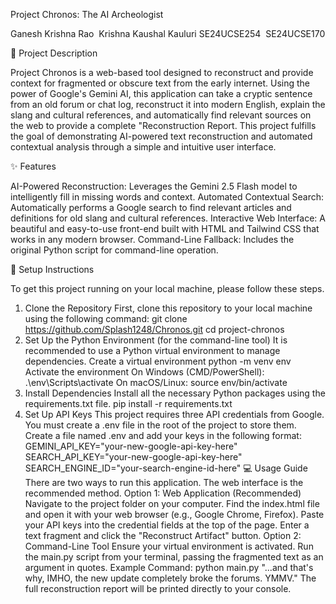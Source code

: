 Project Chronos: The AI Archeologist

Ganesh Krishna Rao 
Krishna Kaushal Kauluri
SE24UCSE254 
SE24UCSE170

📖 Project Description

Project Chronos is a web-based tool designed to reconstruct and provide context for fragmented or obscure text from the early internet. Using the power of Google's Gemini AI, this application can take a cryptic sentence from an old forum or chat log, reconstruct it into modern English, explain the slang and cultural references, and automatically find relevant sources on the web to provide a complete "Reconstruction Report.
This project fulfills the goal of demonstrating AI-powered text reconstruction and automated contextual analysis through a simple and intuitive user interface.

✨ Features

AI-Powered Reconstruction: Leverages the Gemini 2.5 Flash model to intelligently fill in missing words and context.
Automated Contextual Search: Automatically performs a Google search to find relevant articles and definitions for old slang and cultural references.
Interactive Web Interface: A beautiful and easy-to-use front-end built with HTML and Tailwind CSS that works in any modern browser.
Command-Line Fallback: Includes the original Python script for command-line operation.

🚀 Setup Instructions

To get this project running on your local machine, please follow these steps.
1. Clone the Repository
First, clone this repository to your local machine using the following command:
git clone <https://github.com/Splash1248/Chronos.git>
cd project-chronos
2. Set Up the Python Environment (for the command-line tool)
It is recommended to use a Python virtual environment to manage dependencies.
 Create a virtual environment
python -m venv env
 Activate the environment
 On Windows (CMD/PowerShell):
.\env\Scripts\activate
 On macOS/Linux:
source env/bin/activate
3. Install Dependencies
Install all the necessary Python packages using the requirements.txt file.
pip install -r requirements.txt
4. Set Up API Keys
This project requires three API credentials from Google. You must create a .env file in the root of the project to store them.
Create a file named .env and add your keys in the following format:
GEMINI_API_KEY="your-new-google-api-key-here"
SEARCH_API_KEY="your-new-google-api-key-here"
SEARCH_ENGINE_ID="your-search-engine-id-here"
💻 Usage Guide
There are two ways to run this application. The web interface is the recommended method.
Option 1: Web Application (Recommended)
Navigate to the project folder on your computer.
Find the index.html file and open it with your web browser (e.g., Google Chrome, Firefox).
Paste your API keys into the credential fields at the top of the page.
Enter a text fragment and click the "Reconstruct Artifact" button.
Option 2: Command-Line Tool
Ensure your virtual environment is activated.
Run the main.py script from your terminal, passing the fragmented text as an argument in quotes.
Example Command:
python main.py "...and that's why, IMHO, the new update completely broke the forums. YMMV."
The full reconstruction report will be printed directly to your console.
